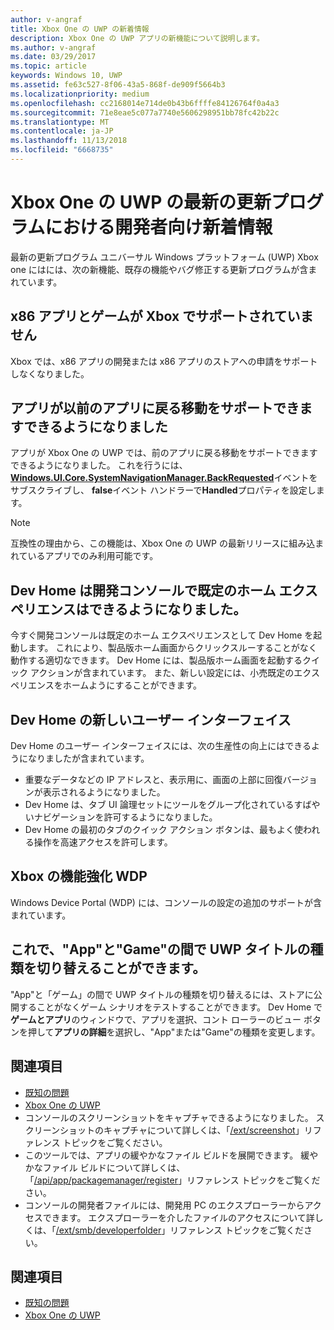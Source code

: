 ```yaml
---
author: v-angraf
title: Xbox One の UWP の新着情報
description: Xbox One の UWP アプリの新機能について説明します。
ms.author: v-angraf
ms.date: 03/29/2017
ms.topic: article
keywords: Windows 10, UWP
ms.assetid: fe63c527-8f06-43a5-868f-de909f5664b3
ms.localizationpriority: medium
ms.openlocfilehash: cc2168014e714de0b43b6ffffe84126764f0a4a3
ms.sourcegitcommit: 71e8eae5c077a7740e5606298951bb78fc42b22c
ms.translationtype: MT
ms.contentlocale: ja-JP
ms.lasthandoff: 11/13/2018
ms.locfileid: "6668735"
---
```

# <a name="whats-new-for-developers-in-the-latest-update-of-uwp-on-xbox-one"></a>Xbox One の UWP の最新の更新プログラムにおける開発者向け新着情報

最新の更新プログラム ユニバーサル Windows プラットフォーム (UWP) Xbox one にはには、次の新機能、既存の機能やバグ修正する更新プログラムが含まれています。

## <a name="x86-apps-and-games-are-no-longer-supported-on-xbox"></a>x86 アプリとゲームが Xbox でサポートされていません  
Xbox では、x86 アプリの開発または x86 アプリのストアへの申請をサポートしなくなりました。

## <a name="apps-can-now-support-navigating-back-to-the-previous-app"></a>アプリが以前のアプリに戻る移動をサポートできますできるようになりました 
アプリが Xbox One の UWP では、前のアプリに戻る移動をサポートできますできるようになりました。 これを行うには、 [**Windows.UI.Core.SystemNavigationManager.BackRequested**](https://msdn.microsoft.com/library/windows/apps/dn893595)イベントをサブスクライブし、 **false**イベント ハンドラーで**Handled**プロパティを設定します。

> [!NOTE]
> 互換性の理由から、この機能は、Xbox One の UWP の最新リリースに組み込まれているアプリでのみ利用可能です。 

## <a name="dev-home-is-now-the-default-home-experience-on-development-consoles"></a>Dev Home は開発コンソールで既定のホーム エクスペリエンスはできるようになりました。
今すぐ開発コンソールは既定のホーム エクスペリエンスとして Dev Home を起動します。 これにより、製品版ホーム画面からクリックスルーすることがなく動作する適切なできます。 Dev Home には、製品版ホーム画面を起動するクイック アクションが含まれています。 また、新しい設定には、小売既定のエクスペリエンスをホームようにすることができます。 

## <a name="new-dev-home-user-interface"></a>Dev Home の新しいユーザー インターフェイス
Dev Home のユーザー インターフェイスには、次の生産性の向上にはできるようになりましたが含まれています。
 - 重要なデータなどの IP アドレスと、表示用に、画面の上部に回復バージョンが表示されるようになりました。 
 - Dev Home は、タブ UI 論理セットにツールをグループ化されているすばやいナビゲーションを許可するようになりました。
 - Dev Home の最初のタブのクイック アクション ボタンは、最もよく使われる操作を高速アクセスを許可します。 

## <a name="wdp-for-xbox-enhancements"></a>Xbox の機能強化 WDP
Windows Device Portal (WDP) には、コンソールの設定の追加のサポートが含まれています。 

## <a name="you-can-now-switch-the-type-of-your-uwp-title-between-app-and-game"></a>これで、"App"と"Game"の間で UWP タイトルの種類を切り替えることができます。
"App"と「ゲーム」の間で UWP タイトルの種類を切り替えるには、ストアに公開することがなくゲーム シナリオをテストすることができます。 Dev Home で**ゲームとアプリ**のウィンドウで、アプリを選択、コント ローラーのビュー ボタンを押して**アプリの詳細**を選択し、"App"または"Game"の種類を変更します。

## <a name="see-also"></a>関連項目
- [既知の問題](known-issues.md)
- [Xbox One の UWP](index.md)
 - コンソールのスクリーンショットをキャプチャできるようになりました。 スクリーンショットのキャプチャについて詳しくは、「[/ext/screenshot](wdp-media-capture-api.md)」リファレンス トピックをご覧ください。
 - このツールでは、アプリの緩やかなファイル ビルドを展開できます。 緩やかなファイル ビルドについて詳しくは、「[/api/app/packagemanager/register](wdp-loose-folder-register-api.md)」リファレンス トピックをご覧ください。
 - コンソールの開発者ファイルには、開発用 PC のエクスプローラーからアクセスできます。 エクスプローラーを介したファイルのアクセスについて詳しくは、「[/ext/smb/developerfolder](wdp-smb-api.md)」リファレンス トピックをご覧ください。

## <a name="see-also"></a>関連項目
- [既知の問題](known-issues.md)
- [Xbox One の UWP](index.md)
